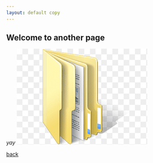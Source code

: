 ```yaml
---
layout: default copy
---
```


## Welcome to another page

_yay_
![File](/assets/images/folder.png)

[back](./)
